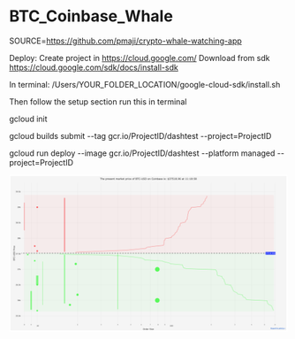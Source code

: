 # BTC_Coinbase_Whale

SOURCE=https://github.com/pmaji/crypto-whale-watching-app 

Deploy:
Create project in https://cloud.google.com/
Download from sdk https://cloud.google.com/sdk/docs/install-sdk 

In terminal:
/Users/YOUR_FOLDER_LOCATION/google-cloud-sdk/install.sh


Then follow the setup section run this in terminal

gcloud init 

gcloud builds submit --tag gcr.io/ProjectID/dashtest  --project=ProjectID


gcloud run deploy --image gcr.io/ProjectID/dashtest --platform managed  --project=ProjectID 

<img src="https://github.com/bbbirkan/BTC_Coinbase_Whale/blob/main/BTC-USD.png" alt="BTC_USD">
